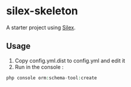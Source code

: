 # silex-skeleton

A starter project using [Silex](http://silex.sensiolabs.org).

## Usage

1. Copy config.yml.dist to config.yml and edit it
2. Run in the console :

```php
php console orm:schema-tool:create
